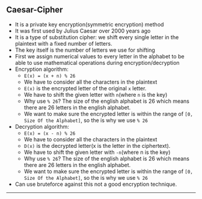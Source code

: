 ## Caesar-Cipher
- It is a private key encryption(symmetric encryption) method
- It was first used by Julius Caesar over 2000 years ago
- It is a type of substitution cipher: we shift every single letter in the plaintext with a fixed number of letters.
- The key itself is the number of letters we use for shifting
- First we assign numerical values to every letter in the alphabet to be able to use mathematical operations during encryption/decryption
- Encryption algorithm:
  - `E(x) = (x + n) % 26`
  - We have to consider all the characters in the plaintext
  - `E(x)` is the encrypted letter of the original `x` letter.
  - We have to shift the given letter with `n`(where `n` is the key)
  - Why use `% 26`? The size of the english alphabet is 26 which means there are 26 letters in the english alphabet.
  - We want to make sure the encrypted letter is within the range of `[0, Size Of the Alphabet]`, so the is why we use `% 26`
- Decryption algorithm:
  - `E(x) = (x - n) % 26`
  - We have to consider all the characters in the plaintext
  - `D(x)` is the decrypted letter(x is the letter in the ciphertext).
  - We have to shift the given letter with `-n`(where n is the key)
  - Why use `% 26`? The size of the english alphabet is 26 which means there are 26 letters in the english alphabet.
  - We want to make sure the encrypted letter is within the range of `[0, Size Of the Alphabet]`, so the is why we use `% 26`
- Can use bruteforce against this not a good encryption technique.
---
